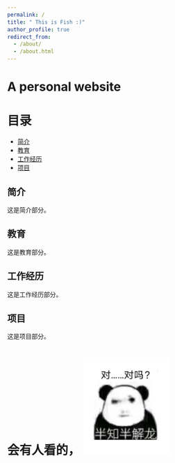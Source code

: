 ```yaml
---
permalink: /
title: " This is Fish :)"
author_profile: true
redirect_from: 
  - /about/
  - /about.html
---
```


<style>
/* 添加偏移量以确保跳转后标题不会被遮挡 */
:target::before {
  content: "";
  display: block;
  height: 100px; /* 根据需要调整偏移量 */
  margin-top: -100px; /* 与height值相同 */
  visibility: hidden;
}
</style>

A  personal website
======

# 目录
- [简介](#简介)
- [教育](#教育)
- [工作经历](#工作经历)
- [项目](#项目)

## 简介
这是简介部分。

## 教育
这是教育部分。

## 工作经历
这是工作经历部分。

## 项目
这是项目部分。

会有人看的， <img src="/images/对吗.jpg" alt="对吗" width="200"/>
======

<br>
<br>
<br>
<br>
<br>
<br>
<br>
<br>
<br>
<br>
<br>
<br>
<br>
<br>
<br>
<br>
<br>
<br>
<br>

